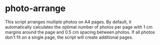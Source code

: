 # photo-arrange
This script arranges multiple photos on A4 pages. By default, it automatically calculates the optimal number of photos per page with 1 cm margins around the page and 0.5 cm spacing between photos. If all photos don't fit on a single page, the script will create additional pages.
